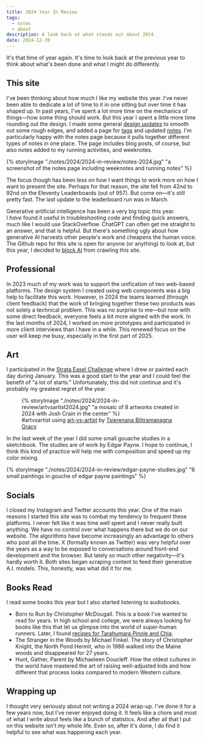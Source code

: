 ```yaml
---
title: 2024 Year In Review
tags:
  - notes
  - about
description: A look back at what stands out about 2024.
date: 2024-12-30
---
```

It's that time of year again. It's time to look back at the previous year to think about what's been done and what I might do differently. 
## This site
I've been thinking about how much I like my website this year. I've never been able to dedicate a lot of time to it in one sitting but over time it has shaped up. In past years, I've spent a lot more time on the mechanics of things—how some thing should work. But this year I spent a little more time rounding out the design. I made some general [design updates](/notes/2024/design-updates/) to smooth out some rough edges, and added a page for [tags](/tags/) and updated [notes](/notes/). I'm particularly happy with the notes page because it pulls together different types of notes in one place. The page includes blog posts, of course, but also notes added to my running activities, and weeknotes.

{% storyImage "./notes/2024/2024-in-review/notes-2024.jpg" "a screenshot of the notes page including weeknotes and running notes" %}

The focus though has been less on how I want things to work more on how I want to present the site. Perhaps for that reason, the site fell from 42nd to 92nd on the Eleventy Leaderboards (out of 957). But come on—it's still pretty fast. The last update to the leaderboard run was in March. 

Generative artificial intelligence has been a very big topic this year. I _have_ found it useful in troubleshooting code and finding quick answers, much like I would use StackOverflow. ChatGPT can often get me straight to an answer, and that is helpful. But there's something ugly about how generative AI harvests other people's work and cheapens the human voice. The Github repo for this site is open for anyone (or anything) to look at, but this year, I decided to [block AI](https://github.com/joshcrain/joshcrain.io/blob/master/ai.txt) from crawling this site.

## Professional
In 2023 much of my work was to support the unification of two web-based platforms. The design system I created using web components was a big help to facilitate this work. However, in 2024 the teams learned (through client feedback) that the work of bringing together these two products was not solely a technical problem. This was no surprise to me—but now with some direct feedback, everyone feels a bit more aligned with the work. In the last months of 2024, I worked on more prototypes and participated in more client interviews than I have in a while. This renewed focus on the user will keep me busy, especially in the first part of 2025.

## Art
I participated in the [Strata Easel Challenge](/art/strada-easel-challenge/) where I drew or painted each day during January. This was a good start to the year and I could feel the benefit of "a lot of starts." Unfortunately, this did not continue and it's probably my greatest regret of the year. 
<figure>
{% storyImage "./notes/2024/2024-in-review/artvsartist2024.jpg" "a mosaic of 8 artworks created in 2024 with Josh Crain in the center" %}
<figcaption>#artvsartist using <a href="https://artvsartist.netlify.app/">art-vs-artist</a> by <a href="https://github.com/tbgracy">Tsierenana Bôtramanagna Gracy</a></figcaption>
</figure>

In the last week of the year I did some small gouache studies in a sketchbook. The studies are of work by Edgar Payne. I hope to continue, I think this kind of practice will help me with composition and speed up my color mixing. 

{% storyImage "./notes/2024/2024-in-review/edgar-payne-studies.jpg" "6 small paintings in gouche of edgar payne paintings" %}

## Socials
I closed my Instagram and Twitter accounts this year. One of the main reasons I started this site was to combat my tendency to frequent these platforms. I never felt like it was time well spent and I never really built anything. We have no control over what happens there but we do on our  website. The algorithms have become increasingly an advantage to others who post all the time. X (formally known as Twitter) was very helpful over the years as a way to be exposed to conversations around front-end development and the browser. But lately so much other negativity—it's hardly worth it. Both sites began scraping content to feed their generative A.I. models. This, honestly, was what did it for me.

## Books Read
I read some books this year but I also started listening to audiobooks.
- Born to Run by Christopher McDougall. This is a book I've wanted to read for years. In high school and college, we were always looking for books like this that let us glimpse into the world of super-human runners. Later, I found [recipes for Tarahumara Pinole and Chia](https://www.nomeatathlete.com/tarahumara-pinole-chia-recipes/).
- The Stranger in the Woods by Michael Finkel. The story of Christopher Knight, the North Pond Hermit, who in 1986 walked into the Maine woods and disappeared for 27 years.
- Hunt, Gather, Parent by Michaeleen Doucleff. How the oldest cultures in the world have mastered the art of raising well-adjusted kids and how different that process looks compared to modern Western culture. 

## Wrapping up
I thought very seriously about not writing a 2024 wrap-up. I've done it for a few years now, but I've never enjoyed doing it. It feels like a chore and most of what I write about feels like a bunch of statistics. And after all that I put on this website isn't my whole life. Even so, after it's done, I do find it helpful to see what was happening each year. 